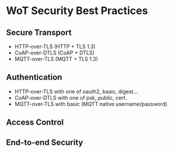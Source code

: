 # WoT Security Best Practices

## Secure Transport

* HTTP-over-TLS (HTTP + TLS 1.3) 
* CoAP-over-DTLS (CoAP + DTLS) 
* MQTT-over-TLS (MQTT + TLS 1.3) 

## Authentication

* HTTP-over-TLS with one of oauth2, basic, digest...
* CoAP-over-DTLS with one of psk, public, cert.
* MQTT-over-TLS with basic (MQTT native username/password)

## Access Control

## End-to-end Security
